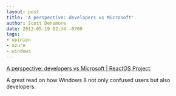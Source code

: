 ```yaml
---
layout: post
title: 'A perspective: developers vs Microsoft'
author: Scott Densmore
date: 2013-05-19 02:34 -0700
tags:
- opinion
- azure
- windows
---
```


[A perspective: developers vs Microsoft | ReactOS Project](http://www.reactos.org/node/637): 

A great read on how Windows 8 not only confused users but also developers.
